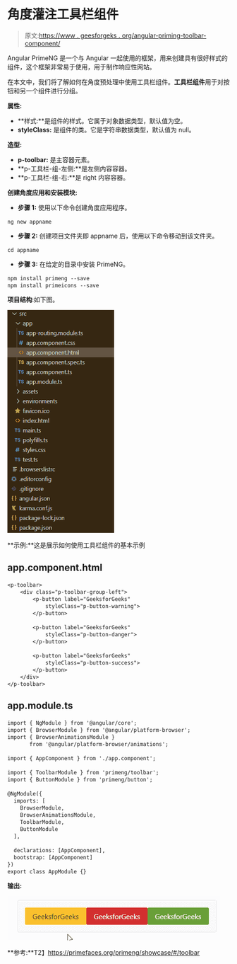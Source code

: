 # 角度灌注工具栏组件

> 原文:[https://www . geesforgeks . org/angular-priming-toolbar-component/](https://www.geeksforgeeks.org/angular-primeng-toolbar-component/)

Angular PrimeNG 是一个与 Angular 一起使用的框架，用来创建具有很好样式的组件，这个框架非常易于使用，用于制作响应性网站。

在本文中，我们将了解如何在角度预处理中使用工具栏组件。**工具栏组件**用于对按钮和另一个组件进行分组。

**属性:**

*   **样式:**是组件的样式。它属于对象数据类型，默认值为空。
*   **styleClass:** 是组件的类。它是字符串数据类型，默认值为 null。

**造型:**

*   **p-toolbar:** 是主容器元素。
*   **p-工具栏-组-左侧:**是左侧内容容器。
*   **p-工具栏-组-右:**是 right 内容容器。

**创建角度应用和安装模块:**

*   **步骤 1:** 使用以下命令创建角度应用程序。

```
ng new appname
```

*   **步骤 2:** 创建项目文件夹即 appname 后，使用以下命令移动到该文件夹。

```
cd appname
```

*   **步骤 3:** 在给定的目录中安装 PrimeNG。

```
npm install primeng --save
npm install primeicons --save
```

**项目结构**:如下图。

![](img/6e2ac1499ceea2e58d3439c1f9f0d39a.png)

**示例:**这是展示如何使用工具栏组件的基本示例

## app.component.html

```
<p-toolbar>
    <div class="p-toolbar-group-left">
        <p-button label="GeeksforGeeks" 
            styleClass="p-button-warning">
        </p-button>

        <p-button label="GeeksforGeeks" 
            styleClass="p-button-danger">
        </p-button>

        <p-button label="GeeksforGeeks" 
            styleClass="p-button-success">
        </p-button>
    </div>
</p-toolbar>
```

## app.module.ts

```
import { NgModule } from '@angular/core';
import { BrowserModule } from '@angular/platform-browser';
import { BrowserAnimationsModule } 
       from '@angular/platform-browser/animations';

import { AppComponent } from './app.component';

import { ToolbarModule } from 'primeng/toolbar';
import { ButtonModule } from 'primeng/button';

@NgModule({
  imports: [
    BrowserModule,
    BrowserAnimationsModule,
    ToolbarModule,
    ButtonModule
  ],

  declarations: [AppComponent],
  bootstrap: [AppComponent]
})
export class AppModule {}
```

**输出:**

![](img/afbba23eac4214f993f31267f1d8b74a.png)

**参考:**T2】https://primefaces.org/primeng/showcase/#/toolbar